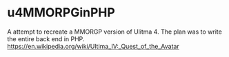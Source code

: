 # u4MMORPGinPHP
A attempt to recreate a MMORGP version of Ulitma 4.  The plan was to write the entire back end in PHP.  https://en.wikipedia.org/wiki/Ultima_IV:_Quest_of_the_Avatar
